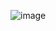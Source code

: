 ![image](https://user-images.githubusercontent.com/110038176/207032744-e61d3818-df62-4427-a81f-66b7adcbc912.png)
